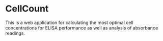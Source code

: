 # CellCount
This is a web application for calculating the most optimal cell concentrations for ELISA performance as well as analysis of absorbance readings.
